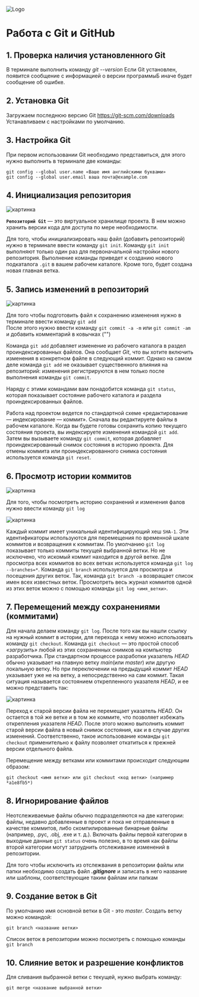 ![Logo](Git-Logo-1788C.png) 
# Работа с Git и GitHub

## 1. Проверка наличия установленного Git
В терминале выполнить команду *git --version*
Если Git установлен, появится сообщение с информацией о версии программыБ иначе будет сообщение об ошибке.


## 2. Установка Git
Загружаем последнюю версию Git https://git-scm.com/downloads
Устанавливаем с настройками по умолчанию.

## 3. Настройка Git
При первом использовании Git необходимо представиться, для этого нужно выполнить в терминале две команды:
```
git config --global user.name «Ваше имя английскими буквами»
git config --global user.email ваша почта@example.com
```
## 4. Инициализация репозитория

![картинка](gitInit.png)

**`Репозиторий Git`** — это виртуальное хранилище проекта. В нем можно хранить версии кода для доступа по мере необходимости.

Для того, чтобы инициализировать наш файл (добавить репозиторий) нужно в терминале ввести команду `git init`. Команду `git init` выполняют только один раз для первоначальной настройки нового репозитория. Выполнение команды приведет к созданию нового подкаталога `.git` в вашем рабочем каталоге. Кроме того, будет создана новая главная ветка.

## 5. Запись изменений в репозиторий

![картинка](gitadd.png)

Для того чтобы подготовить файл к сохранению изменения нужно в терминале ввести команду `git add`  
После этого нужно ввести команду `git commit -a -m` или `git commit -am` и добавить комментарий в ковычках ("")

Команда `git add` добавляет изменение из рабочего каталога в раздел проиндексированных файлов. Она сообщает *Git*, что вы хотите включить изменения в конкретном файле в следующий коммит. Однако на самом деле команда `git add` не оказывает существенного влияния на репозиторий: изменения регистрируются в нем только после выполнения команды `git commit`.

Наряду с этими командами вам понадобится команда `git status`, которая показывает состояние рабочего каталога и раздела проиндексированных файлов.

Работа над проектом ведется по стандартной схеме «редактирование — индексирование — коммит». Сначала вы редактируете файлы в рабочем каталоге. Когда вы будете готовы сохранить копию текущего состояния проекта, вы индексируете изменения командой `git add`. Затем вы вызываете команду `git commit`, которая добавляет проиндексированный снимок состояния в историю проекта. Для отмены коммита или проиндексированного снимка состояния используется команда `git reset`.

## 6. Просмотр истории коммитов

![картинка](commit.png)

Для того, чтобы посмотреть историю сохранений и изменения фалов нужно ввести команду `git log`

![картинка](gitstatus.png)

Каждый коммит имеет уникальный идентифицирующий хеш `SHA-1`. Эти идентификаторы используются для перемещения по временной шкале коммитов и возвращения к коммитам. По умолчанию `git log` показывает только коммиты текущей выбранной ветки. Но не исключено, что искомый коммит находится в другой ветке. Для просмотра всех коммитов во всех ветках используется команда `git log --branches=*`. Команда `git branch` используется для просмотра и посещения других веток. Так, команда `git branch -a` возвращает список имен всех известных веток. Просмотреть весь журнал коммитов одной из этих веток можно с помощью команды `git log <имя_ветки>`.

## 7. Перемещений между сохранениями (коммитами)

Для начала делаем команду `git log`. После того как вы нашли ссылку на нужный коммит в истории, для перехода к нему можно использовать команду `git checkout`. Команда `git checkout` — это простой способ *«загрузить»* любой из этих сохраненных снимков на компьютер разработчика. При стандартном процессе разработки указатель *HEAD* обычно указывает на главную ветку *main*(или *master*) или другую локальную ветку. Но при переключении на предыдущий коммит *HEAD* указывает уже не на ветку, а непосредственно на сам коммит. Такая ситуация называется состоянием открепленного указателя *HEAD*, и ее можно представить так:

![картинка](main.png)

Переход к старой версии файла не перемещает указатель *HEAD*. Он остается в той же ветке и в том же коммите, что позволяет избежать открепления указателя *HEAD*. После этого можно выполнить коммит старой версии файла в новый снимок состояния, как и в случае других изменений. Соответственно, такое использование команды `git checkout` применительно к файлу позволяет откатиться к прежней версии отдельного файла. 

Перемещение между ветками или коммитами происходит следующим образом:
```
git checkout <имя ветки> или git checkout <код ветки> (например *a1e8fb5*)
```

## 8. Игнорирование файлов

Неотслеживаемые файлы обычно подразделяются на две категории: файлы, недавно добавленные в проект и пока не отправленные в качестве коммитов, либо скомпилированные бинарные файлы (например, .pyc, .obj, .exe и т. д.). Включать файлы первой категории в выходные данные `git status` очень полезно, в то время как файлы второй категории могут затруднить отслеживание изменений в репозитории.

Для того чтобы исключить из отслежвания в репозитории файлы или папки необходимо создать файл ***.gitignore*** и записать в него название или шаблоны, соответствующие таким файлам или папкам

## 9. Создание веток в Git 

По умолчанию имя основной ветки в Git - это *master*.
Создать ветку можно командой:
```
git branch <название ветки>
```
Список веток в репозитории можно посмотреть с помощью команды `git branch`

## 10. Слияние веток и разрешение конфликтов
Для сливания выбранной ветки с текущей, нужно выбрать команду: 
```
git merge <название выбранной ветки>
```


